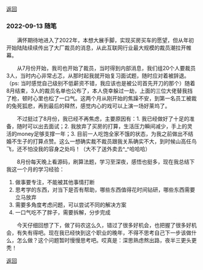[返回](./index.md)

### 2022-09-13 随笔

&emsp;&emsp;满怀期待地进入了2022年，本想大展手脚，实现买房买车的愿望，但从年初开始陆陆续续传出了大厂裁员的消息，从此互联网行业最大规模的裁员潮拉开帷幕。

&emsp;&emsp;从7月份开始，我司也开始了裁员，当时得到内部消息，我们组20个人要裁员3人，当时内心非常忐忑，从那时起我就开始复习面试题，随时应对着被辞退。（ps: 当时感觉自己级别不低薪资不错，我应该也是被公司首先开刀的那个）随着8月结束，3人的裁员名单也公布了，本人侥幸躲过一劫，上面的三位大佬替我挡了枪，顿时心里也松了一口气。这两个月从刚开始的焦躁不安，到第一名员工被裁的兔死狐悲，再到最后的释然，感觉内心的戏可以上演一场好莱坞了。

&emsp;&emsp;不过挺过了8月份，我已经不再焦虑，主要原因有：1. 我已经做好了十足的准备，随时可以出去面试；2. 我放弃了买房的打算，生活压力瞬间减少，手上的灵活的money足够支撑一年；3. 目前一人吃饱全家不饿的状态，为我之前做出不结婚不生子的打算点赞。这么一想确实裁不裁员跟我关系确实不大，到时候山高任鸟飞，还不怕没我的容身之处吗！（大不了送外卖去^_^哈哈哈）

&emsp;&emsp;8月份每天晚上看源码，刷算法题，学习至深夜，感悟也挺多，现在我总结下我这一个月的学习经验：
1. 做事要专注，不能被其他事情打断
2. 思考学的东西，对当下是否有帮助，哪些东西值得花时间钻研，哪些东西需要立马放弃
3. 需要多角度考虑问题，可以尝试不同的解决方案
4. 一口气吃不了胖子，需要拆解，分步完成

&emsp;&emsp;今天仔细回想了下，做了码农这么久，错过了很多好机会，也把握了很多好机会，有失有得吧。现在我已经快到这个职业的晚年，不得不思考自己下一步该做什么，怎么做？这个问题暂时慢慢思考吧。哎真是：深思熟虑熬出路，夜半三更头更秃！

[返回](./index.md)